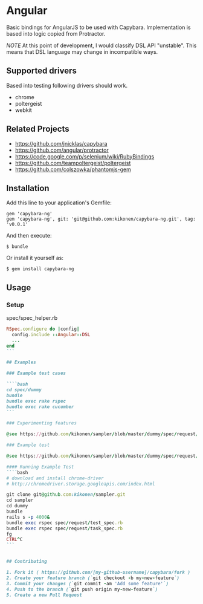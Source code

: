 # Angular

Basic bindings for AngularJS to be used with Capybara. Implementation is based into
logic copied from Protractor.

*NOTE* At this point of development, I would classify DSL API "unstable". This means that
DSL language may change in incompatible ways.

## Supported drivers

Based into testing following drivers should work.

- chrome
- poltergeist
- webkit

## Related Projects

- https://github.com/jnicklas/capybara
- https://github.com/angular/protractor
- https://code.google.com/p/selenium/wiki/RubyBindings
- https://github.com/teampoltergeist/poltergeist
- https://github.com/colszowka/phantomjs-gem

## Installation

Add this line to your application's Gemfile:

    gem 'capybara-ng'
    gem 'capybara-ng', git: 'git@github.com:kikonen/capybara-ng.git', tag: 'v0.0.1'

And then execute:

    $ bundle

Or install it yourself as:

    $ gem install capybara-ng

## Usage

### Setup

spec/spec_helper.rb
````ruby
RSpec.configure do |config|
  config.include ::Angular::DSL
  ...
end
```

## Examples

### Example test cases

````bash
cd spec/dummy
bundle
bundle exec rake rspec
bundle exec rake cucumber
```

### Experimenting features

@see https://github.com/kikonen/sampler/blob/master/dummy/spec/request/test_spec.rb

### Example test

@see https://github.com/kikonen/sampler/blob/master/dummy/spec/request/task_spec.rb

#### Running Example Test
````bash
# download and install chrome-driver
# http://chromedriver.storage.googleapis.com/index.html

git clone git@github.com:kikonen/sampler.git
cd sampler
cd dummy
bundle
rails s -p 4000&
bundle exec rspec spec/request/test_spec.rb
bundle exec rspec spec/request/task_spec.rb
fg
CTRL^C
```


## Contributing

1. Fork it ( https://github.com/[my-github-username]/capybara/fork )
2. Create your feature branch (`git checkout -b my-new-feature`)
3. Commit your changes (`git commit -am 'Add some feature'`)
4. Push to the branch (`git push origin my-new-feature`)
5. Create a new Pull Request
